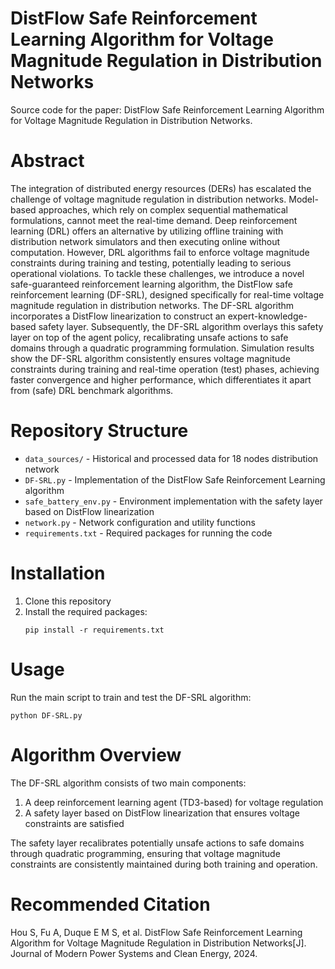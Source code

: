 # DistFlow Safe Reinforcement Learning Algorithm for Voltage Magnitude Regulation in Distribution Networks

Source code for the paper: DistFlow Safe Reinforcement Learning Algorithm for Voltage Magnitude Regulation in Distribution Networks.

# Abstract 
The integration of distributed energy resources (DERs) has escalated the challenge of voltage magnitude regulation in distribution networks. Model-based approaches, which rely on complex sequential mathematical formulations, cannot meet the real-time demand. Deep reinforcement learning (DRL) offers an alternative by utilizing offline training with distribution network simulators and then executing online without computation. However, DRL algorithms fail to enforce voltage magnitude constraints during training and testing, potentially leading to serious operational violations. To tackle these challenges, we introduce a novel safe-guaranteed reinforcement learning algorithm, the DistFlow safe reinforcement learning (DF-SRL), designed specifically for real-time voltage magnitude regulation in distribution networks. The DF-SRL algorithm incorporates a DistFlow linearization to construct an expert-knowledge-based safety layer. Subsequently, the DF-SRL algorithm overlays this safety layer on top of the agent policy, recalibrating unsafe actions to safe domains through a quadratic programming formulation. Simulation results show the DF-SRL algorithm consistently ensures voltage magnitude constraints during training and real-time operation (test) phases, achieving faster convergence and higher performance, which differentiates it apart from (safe) DRL benchmark algorithms.

# Repository Structure
* `data_sources/` - Historical and processed data for 18 nodes distribution network
* `DF-SRL.py` - Implementation of the DistFlow Safe Reinforcement Learning algorithm
* `safe_battery_env.py` - Environment implementation with the safety layer based on DistFlow linearization
* `network.py` - Network configuration and utility functions
* `requirements.txt` - Required packages for running the code

# Installation
1. Clone this repository
2. Install the required packages:
   ```
   pip install -r requirements.txt
   ```

# Usage
Run the main script to train and test the DF-SRL algorithm:
```
python DF-SRL.py
```

# Algorithm Overview
The DF-SRL algorithm consists of two main components:
1. A deep reinforcement learning agent (TD3-based) for voltage regulation
2. A safety layer based on DistFlow linearization that ensures voltage constraints are satisfied

The safety layer recalibrates potentially unsafe actions to safe domains through quadratic programming, ensuring that voltage magnitude constraints are consistently maintained during both training and operation.

# Recommended Citation
Hou S, Fu A, Duque E M S, et al. DistFlow Safe Reinforcement Learning Algorithm for Voltage Magnitude Regulation in Distribution Networks[J]. Journal of Modern Power Systems and Clean Energy, 2024.

